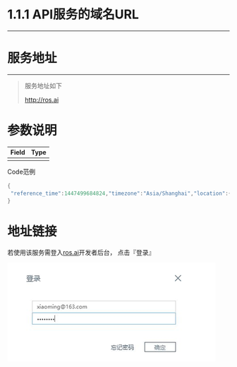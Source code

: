 # 1.1.1 API服务的域名URL

---

# 服务地址

---

> 服务地址如下
> 
> 
> [http:\/\/ros.ai](http://ros.ai)

# 参数说明

| Field | Type |
| --- | --- |
|  |  |

Code范例

```go
{
 "reference_time":1447499684824,"timezone":"Asia/Shanghai","location":{"latitude":"31.215","longitude":"121.609"}
}
```

# 地址链接

若使用该服务需登入[ros.ai](http://ros.ai)开发者后台， 点击『登录』

![](/assets/QQ图片20161127160800.png)

